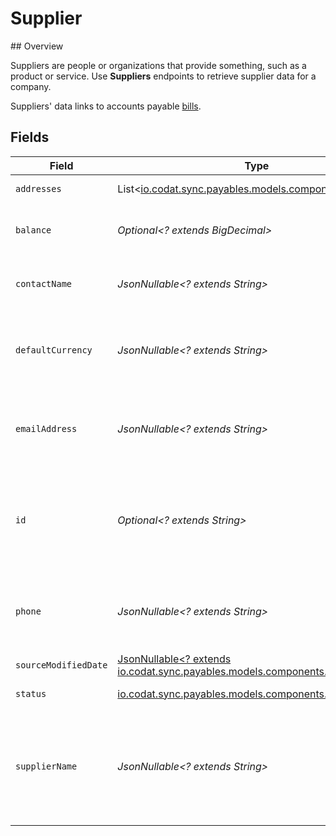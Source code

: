 # Supplier

﻿## Overview

Suppliers are people or organizations that provide something, such as a product or service. Use **Suppliers** endpoints to retrieve supplier data for a company. 

Suppliers' data links to accounts payable [bills](https://docs.codat.io/sync-for-payables-api#/schemas/Bill).
 


## Fields

| Field                                                                                                  | Type                                                                                                   | Required                                                                                               | Description                                                                                            | Example                                                                                                |
| ------------------------------------------------------------------------------------------------------ | ------------------------------------------------------------------------------------------------------ | ------------------------------------------------------------------------------------------------------ | ------------------------------------------------------------------------------------------------------ | ------------------------------------------------------------------------------------------------------ |
| `addresses`                                                                                            | List<[io.codat.sync.payables.models.components.Address](../../models/components/Address.md)>           | :heavy_minus_sign:                                                                                     | An array of Addresses.                                                                                 |                                                                                                        |
| `balance`                                                                                              | *Optional<? extends BigDecimal>*                                                                       | :heavy_minus_sign:                                                                                     | Amount outstanding against the supplier.                                                               |                                                                                                        |
| `contactName`                                                                                          | *JsonNullable<? extends String>*                                                                       | :heavy_minus_sign:                                                                                     | Name of the main contact for the supplier.                                                             |                                                                                                        |
| `defaultCurrency`                                                                                      | *JsonNullable<? extends String>*                                                                       | :heavy_minus_sign:                                                                                     | Default currency the supplier's transactional data is recorded in.                                     |                                                                                                        |
| `emailAddress`                                                                                         | *JsonNullable<? extends String>*                                                                       | :heavy_minus_sign:                                                                                     | Email address that the supplier may be contacted on.                                                   |                                                                                                        |
| `id`                                                                                                   | *Optional<? extends String>*                                                                           | :heavy_minus_sign:                                                                                     | Identifier for the supplier, unique to the company in the accounting platform.                         |                                                                                                        |
| `phone`                                                                                                | *JsonNullable<? extends String>*                                                                       | :heavy_minus_sign:                                                                                     | Phone number that the supplier may be contacted on.                                                    | +44 25691 154789                                                                                       |
| `sourceModifiedDate`                                                                                   | [JsonNullable<? extends io.codat.sync.payables.models.components.One>](../../models/components/One.md) | :heavy_minus_sign:                                                                                     | N/A                                                                                                    |                                                                                                        |
| `status`                                                                                               | [io.codat.sync.payables.models.components.SupplierStatus](../../models/components/SupplierStatus.md)   | :heavy_check_mark:                                                                                     | Status of the supplier.                                                                                |                                                                                                        |
| `supplierName`                                                                                         | *JsonNullable<? extends String>*                                                                       | :heavy_minus_sign:                                                                                     | Name of the supplier as recorded in the accounting system, typically the company name.                 |                                                                                                        |